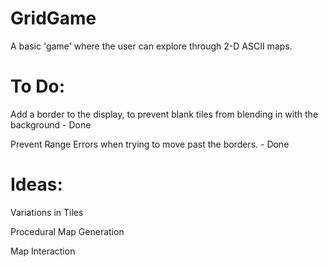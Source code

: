 # GridGame
 A basic 'game' where the user can explore through 2-D ASCII maps.

# To Do:
Add a border to the display, to prevent blank tiles from blending in with the background - Done

Prevent Range Errors when trying to move past the borders. - Done


# Ideas:

Variations in Tiles

Procedural Map Generation

Map Interaction

